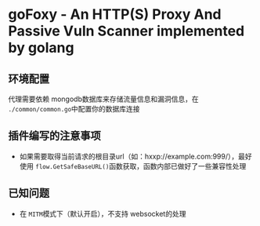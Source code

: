 # goFoxy - An HTTP(S) Proxy And Passive Vuln Scanner implemented by golang

## 环境配置
代理需要依赖 mongodb数据库来存储流量信息和漏洞信息，在 `./common/common.go`中配置你的数据库连接

## 插件编写的注意事项
* 如果需要取得当前请求的根目录url（如：hxxp://example.com:999/），最好使用 `flow.GetSafeBaseURL()`函数获取，函数内部已做好了一些兼容性处理

## 已知问题
* 在 `MITM`模式下（默认开启），不支持 websocket的处理
